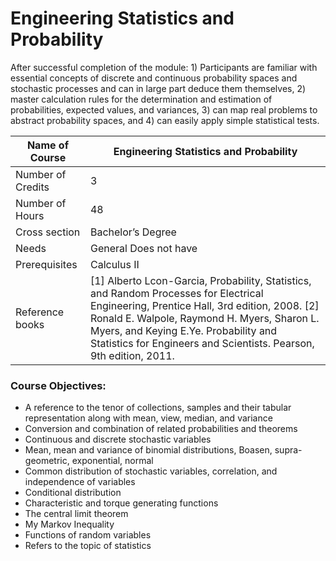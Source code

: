 
# Engineering Statistics and Probability

After successful completion of the module: 1) Participants are familiar with essential concepts of discrete and continuous probability spaces and stochastic processes and can in large part deduce them themselves, 2) master calculation rules for the determination and estimation of probabilities, expected values, and variances, 3) can map real problems to abstract probability spaces, and 4) can easily apply simple statistical tests.


| Name of Course |	Engineering Statistics and Probability  |
|---|---|
| Number of Credits | 3 |
| Number of Hours | 48 | 
| Cross section | Bachelor’s Degree | 
| Needs | General Does not have |
| Prerequisites | Calculus II | 
| Reference books | [1] Alberto Lcon-Garcia, Probability, Statistics, and Random Processes for Electrical Engineering, Prentice Hall, 3rd edition, 2008. [2] Ronald E. Walpole, Raymond H. Myers, Sharon L. Myers, and Keying E.Ye. Probability and Statistics for Engineers and Scientists. Pearson, 9th edition, 2011. |
	
	
### Course Objectives:

- A reference to the tenor of collections, samples and their tabular representation along with mean, view, median, and variance
- Conversion and combination of related probabilities and theorems
- Continuous and discrete stochastic variables
- Mean, mean and variance of binomial distributions, Boasen, supra-geometric, exponential, normal
- Common distribution of stochastic variables, correlation, and independence of variables
- Conditional distribution
- Characteristic and torque generating functions
- The central limit theorem
- My Markov Inequality
- Functions of random variables
- Refers to the topic of statistics
